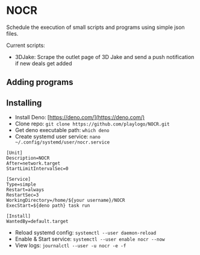 # NOCR

Schedule the execution of small scripts and programs using simple json files.

Current scripts:

- 3DJake: Scrape the outlet page of 3D Jake and send a push notification if new deals get added

## Adding programs

## Installing

- Install Deno: [https://deno.com/](https://deno.com/)
- Clone repo: `git clone https://github.com/playlogo/NOCR.git`
- Get deno executable path: `which deno`
- Create systemd user service: `nano ~/.config/systemd/user/nocr.service`

```shell
[Unit]
Description=NOCR
After=network.target
StartLimitIntervalSec=0

[Service]
Type=simple
Restart=always
RestartSec=3
WorkingDirectory=/home/${your username}/NOCR
ExecStart=${deno path} task run

[Install]
WantedBy=default.target
```

- Reload systemd config: `systemctl --user daemon-reload`
- Enable & Start service: `systemctl --user enable nocr --now`
- View logs: `journalctl --user -u nocr -e -f`

